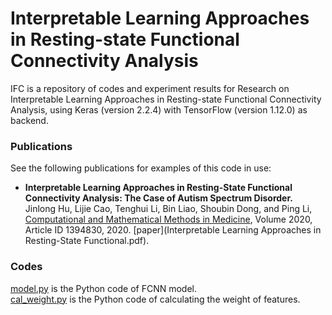 # Interpretable Learning Approaches in Resting-state Functional Connectivity Analysis
IFC is a repository of codes and experiment results for Research on Interpretable Learning Approaches in Resting-state Functional Connectivity Analysis, using Keras (version 2.2.4) with TensorFlow (version 1.12.0) as backend.
### Publications
See the following publications for examples of this code in use:
 * **Interpretable Learning Approaches in Resting-State Functional Connectivity Analysis: The Case of Autism Spectrum Disorder.** Jinlong Hu, Lijie Cao, Tenghui Li, Bin Liao, Shoubin Dong, and Ping Li, [Computational and Mathematical Methods in Medicine](https://www.hindawi.com/journals/cmmm/2020/1394830/), Volume 2020, Article ID 1394830, 2020. [paper](Interpretable Learning Approaches in Resting-State Functional.pdf).

### Codes
[model.py](model.py) is the Python code of FCNN model.  
[cal_weight.py](cal_weight.py) is the Python code of calculating the weight of features.  





